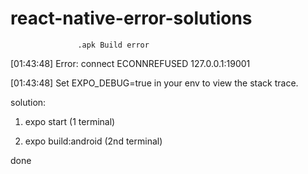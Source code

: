 # react-native-error-solutions

                   .apk Build error

[01:43:48] Error: connect ECONNREFUSED 127.0.0.1:19001

[01:43:48] Set EXPO_DEBUG=true in your env to view the stack trace.

solution:

1) expo start (1 terminal)

2) expo build:android (2nd terminal)

done

